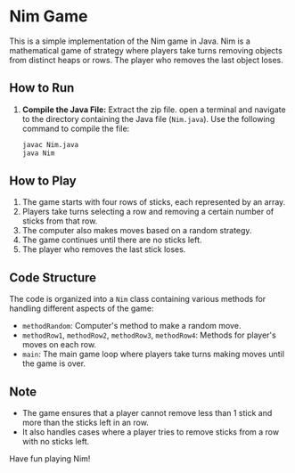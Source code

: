 # Nim Game

This is a simple implementation of the Nim game in Java. Nim is a mathematical game of strategy where players take turns removing objects from distinct heaps or rows. The player who removes the last object loses.
## How to Run

1. **Compile the Java File:**
   Extract the zip file. open a terminal and navigate to the directory containing the Java file (`Nim.java`). Use the following command to compile the file:

   ```bash
   javac Nim.java
   java Nim

## How to Play

1. The game starts with four rows of sticks, each represented by an array.
2. Players take turns selecting a row and removing a certain number of sticks from that row.
3. The computer also makes moves based on a random strategy.
4. The game continues until there are no sticks left.
5. The player who removes the last stick loses.

## Code Structure

The code is organized into a `Nim` class containing various methods for handling different aspects of the game:

- `methodRandom`: Computer's method to make a random move.
- `methodRow1`, `methodRow2`, `methodRow3`, `methodRow4`: Methods for player's moves on each row.
- `main`: The main game loop where players take turns making moves until the game is over.


## Note

- The game ensures that a player cannot remove less than 1 stick and more than the sticks left in an row.
- It also handles cases where a player tries to remove sticks from a row with no sticks left.

Have fun playing Nim!
